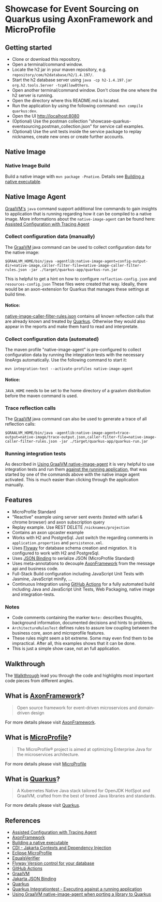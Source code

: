 # Showcase for Event Sourcing on Quarkus using AxonFramework and MicroProfile

## Getting started
* Clone or download this repository. 
* Open a terminal/command window.
* Locate the h2 jar in your maven repository, e.g. ```repository/com/h2database/h2/1.4.197/```.
* Start the h2 database server using ```java -cp h2-1.4.197.jar org.h2.tools.Server -tcpAllowOthers```.
* Open another terminal/command window. Don't close the one where the h2 server is running.
* Open the directory where this README.md is located.
* Run the application by using the following command: ```mvn compile quarkus:dev```.
* Open the UI [http://localhost:8080](http://localhost:8080)
* (Optional) Use the postman collection "showcase-quarkus-eventsourcing.postman_collection.json" for service call examples.
* (Optional) Use the unit tests inside the service package to replay nicknames, create new ones or create further accounts.

## Native Image

### Native Image Build

Build a native image with ```mvn package -Pnative```. 
Details see [Building a native executable][QuarkusNativeExecutable].

## Native Image Agent

[GraalVM's][GraalVM] `java` command support additional line commands to gain insights to application that is running
regarding how it can be compiled to a native image. More informations about the `native-image-agent` can be found here:
[Assisted Configuration with Tracing Agent][NativeImageAssistedConfiguration]

### Collect configuration data (manually)
The [GraalVM][GraalVM] java command can be used to collect configuration data for the native image:

```shell
$GRAALVM_HOME/bin/java -agentlib:native-image-agent=config-output-dir=native-image,caller-filter-file=native-image-caller-filter-rules.json -jar ./target/quarkus-app/quarkus-run.jar
```

This is helpful to get a hint on how to configure ```reflection-config.json``` and ```resources-config.json```
These files were created that way.
Ideally, there would be an axon-extension for Quarkus that manages these settings at build time.
  
#### Notice: 
[native-image-caller-filter-rules.json](native-image-caller-filter-rules.json) contains all known reflection calls that are already known and treated by [Quarkus][Quarkus]. Otherwise they would also appear in the reports and make them hard to read and interpretate.

### Collect configuration data (automated)

The maven profile "native-image-agent" is pre-configured to collect configuration data by running
the integration tests with the necessary lineArgs automatically. Use the following command to start it: 

```shell
mvn integration-test --activate-profiles native-image-agent
```

#### Notice:
`JAVA_HOME` needs to be set to the home directory of a graalvm distribution before the maven command is used.
  
### Trace reflection calls
  
The [GraalVM][GraalVM] java command can also be used to generate a trace of all reflection calls:

```shell
$GRAALVM_HOME/bin/java -agentlib:native-image-agent=trace-output=native-image/trace-output.json,caller-filter-file=native-image-caller-filter-rules.json -jar ./target/quarkus-app/quarkus-run.jar
```

### Running integration tests 

As described in [Using GraalVM native-image-agent][UsingNativeImageAgent] it is very helpful to use integration tests and run them [against the running application][QuarkusIntegrationTestsAgainstRunningApplication], that was started by one of the commands above with the native image agent activated. This is much easier than clicking through the application manually. 

## Features
* MicroProfile Standard
* "Reactive" example using server sent events (tested with safari & chrome browser) and axon subscription query
* Replay example. Use REST DELETE ```/nicknames/projection```
* Contains an axon upcaster example
* Works with H2 and PostgreSql. Just switch the regarding comments in ```application.properties``` and ```persistence.xml```.
* Uses [Flyway][Flyway] for database schema creation and migration. It is configured to work with H2 and PostgreSql.
* Uses [JSON Binding][JSONBinding] to serialize JSON (MicroProfile Standard)
* Uses meta-annotations to decouple [AxonFramework][AxonFramework] from the message api and business code.
* Full-Stack Build configuration including JavaScript Unit Tests with Jasmine, JavaScript minify, ... 
* Continuous Integration using [GitHub Actions][GitHubActions] for a fully automated build including Java and JavaScript Unit Tests, Web Packaging, native image and integration-tests.

### Notes
* Code comments containing the marker ```Note:``` describes thoughts, background information, documented decisions and hints to problems. 
* ```ArchitectureRulesTest``` defines rules to assure low coupling between the business core, axon and microprofile features.
* These rules might seem a bit extreme. Some may even find them to be impractical. After all, this examples shows that it can be done.
* This is just a simple show case, not an full application. 

## Walkthrough

The [Walkthrough](./WALKTHROUGH.md) lead you through the code and highlights most important code pieces from different angles. 

## What is [AxonFramework][AxonFramework]?

> Open source framework for event-driven microservices and domain-driven design

For more details please visit [AxonFramework][AxonFramework].

## What is [MicroProfile][MicroProfile]?

> The MicroProfile® project is aimed at optimizing Enterprise Java for the microservices architecture.

For more details please visit [MicroProfile][MicroProfile]

## What is [Quarkus][Quarkus]?

> A Kubernetes Native Java stack tailored for OpenJDK HotSpot and GraalVM, crafted from the best of breed Java libraries and standards.

For more details please visit [Quarkus][Quarkus].

## References

* [Assisted Configuration with Tracing Agent][NativeImageAssistedConfiguration]
* [AxonFramework][AxonFramework]
* [Building a native executable][QuarkusNativeExecutable]
* [CDI - Jakarta Contexts and Dependency Injection][CDI]
* [Eclipse MicroProfile][MicroProfile]
* [EqualsVerifier][EqualsVerifier]
* [Flyway Version control for your database][Flyway]
* [GitHub Actions][GitHubActions]
* [GraalVM][GraalVM]
* [Jakarta JSON Binding][JSONBinding]
* [Quarkus][Quarkus]
* [Quarkus Integrationtest - Executing against a running application][QuarkusIntegrationTestsAgainstRunningApplication]
* [Using GraalVM native-image-agent when porting a library to Quarkus][UsingNativeImageAgent]

[AxonFramework]: https://axoniq.io/product-overview/axon-framework
[CDI]: https://jakarta.ee/specifications/cdi
[EqualsVerifier]: https://jqno.nl/equalsverifier
[Flyway]: https://flywaydb.org
[GitHubActions]: https://docs.github.com/en/actions
[GraalVM]: https://www.graalvm.org
[JSONBinding]: https://jakarta.ee/specifications/jsonb/2.0/jakarta-jsonb-spec-2.0.html
[MicroProfile]: https://projects.eclipse.org/projects/technology.microprofile
[NativeImageAssistedConfiguration]: https://www.graalvm.org/reference-manual/native-image/Agent
[Quarkus]: https://quarkus.io
[QuarkusNativeExecutable]: https://quarkus.io/guides/building-native-image-guide
[QuarkusIntegrationTestsAgainstRunningApplication]: https://quarkus.io/guides/getting-started-testing#executing-against-a-running-application
[UsingNativeImageAgent]: https://peter.palaga.org/2021/01/31/using-native-image-agent-when-porting-a-lib-to-quarkus.html